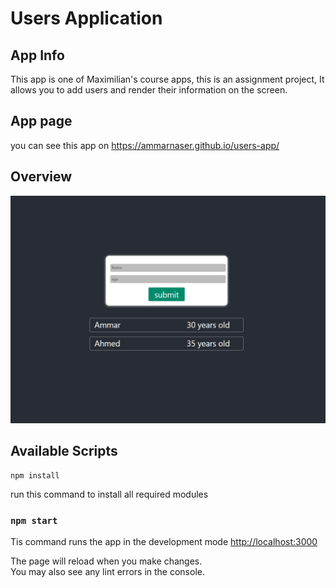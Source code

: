 # Users Application

## App Info

This app is one of Maximilian's course apps, this is an assignment project,
It allows you to add users and render their information on the screen.

## App page

you can see this app on https://ammarnaser.github.io/users-app/

## Overview

![This is an image](./overview/pic.jpg)

## Available Scripts

```
npm install

```

run this command to install all required modules

### `npm start`

Tis command runs the app in the development mode [http://localhost:3000](http://localhost:3000)

The page will reload when you make changes.\
You may also see any lint errors in the console.
